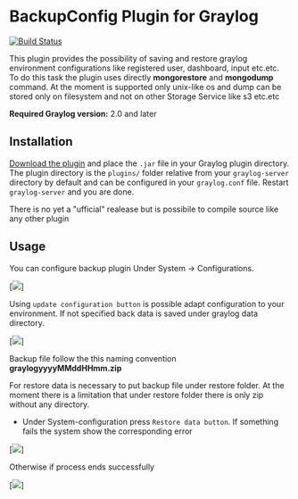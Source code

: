 # BackupConfig Plugin for Graylog

[![Build Status](https://travis-ci.org/https://github.com/fbalicchia/graylog-plugin-backup-configuration.git.svg?branch=master)](https://travis-ci.org/https://github.com/fbalicchia/graylog-plugin-backup-configuration.git)

This plugin provides the possibility of saving and restore graylog environment configurations like registered user, dashboard, input etc.etc. To do this task the plugin uses directly **mongorestore** and **mongodump** command.
At the moment is supported only unix-like os and dump can be stored only on filesystem and not on other Storage Service like s3 etc.etc

**Required Graylog version:** 2.0 and later

Installation
------------

[Download the plugin](https://github.com/https://github.com/fbalicchia/graylog-plugin-backup-configuration.git/releases)
and place the `.jar` file in your Graylog plugin directory. The plugin directory
is the `plugins/` folder relative from your `graylog-server` directory by default
and can be configured in your `graylog.conf` file.
Restart `graylog-server` and you are done.

There is no yet a "ufficial" realease but is possibile to compile source like any other plugin 

Usage
-----

You can configure backup plugin Under System -> Configurations.

[![](https://github.com/fbalicchia/graylog-plugin-backup-configuration/blob/master/images/backupconf_overview.png)]

Using  `update configuration button` is possible adapt configuration to your environment. If not specified back data is saved under graylog data directory.

[![](https://github.com/fbalicchia/graylog-plugin-backup-configuration/blob/master/images/backupconf_popup.png)]

Backup file follow the this naming convention **graylogyyyyMMddHHmm.zip**

For restore data is necessary to put backup file under restore folder.
At the moment there is a limitation that under restore folder there is only zip without any directory.

* Under System-configuration press `Restore data button`. If something fails the system show the corresponding error

[![](https://github.com/fbalicchia/graylog-plugin-backup-configuration/blob/master/images/backup_conf_restore_fail.png)]

Otherwise if process ends successfully

[![](https://github.com/fbalicchia/graylog-plugin-backup-configuration/blob/master/images/backconfig_restore.png)]







